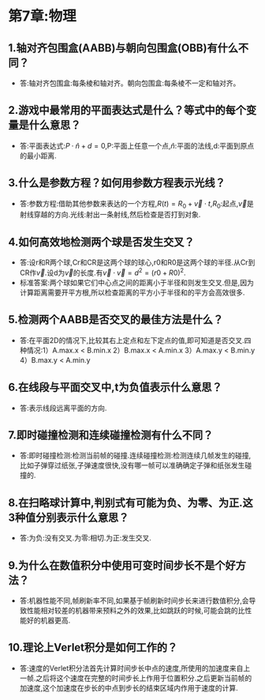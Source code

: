 # 第7章:物理
## 1.轴对齐包围盒(AABB)与朝向包围盒(OBB)有什么不同？
- 答:轴对齐包围盒:每条棱和轴对齐。朝向包围盒:每条棱不一定和轴对齐。
## 2.游戏中最常用的平面表达式是什么？等式中的每个变量是什么意思？
- 答:平面表达式:$P\cdot\hat{n}+d=0$,P:平面上任意一个点,$\hat{n}$:平面的法线,d:平面到原点的最小距离.
## 3.什么是参数方程？如何用参数方程表示光线？
- 答:参数方程:借助其他参数来表达的一个方程,$R(t)=R_0+\vec{v}\cdot t$,$R_0$:起点,$\vec{v}$是射线穿越的方向.光线:射出一条射线,然后检查是否打到对象.
## 4.如何高效地检测两个球是否发生交叉？
- 答:设r和R两个球,Cr和CR是这两个球的球心,r0和R0是这两个球的半径.从Cr到CR作$\vec{v}$.设d为$\vec{v}$的长度.有$\vec{v}\cdot\vec{v}=d^2=(r0+R0)^2$.
- 标准答案:两个球如果它们中心点之间的距离小于半径和则发生交叉.但是,因为计算距离需要开平方根,所以检查距离的平方小于半径和的平方会高效很多.
## 5.检测两个AABB是否交叉的最佳方法是什么？
- 答:在平面2D的情况下,比较其右上定点和左下定点的值,即可知道是否交叉.四种情况:1）A.max.x < B.min.x 2）B.max.x < A.min.x 3）A.max.y < B.min.y 4）B.max.y < A.min.y
## 6.在线段与平面交叉中,t为负值表示什么意思？
- 答:表示线段远离平面的方向.
## 7.即时碰撞检测和连续碰撞检测有什么不同？
- 答:即时碰撞检测:检测当前帧的碰撞.连续碰撞检测:检测连续几帧发生的碰撞,比如子弹穿过纸张,子弹速度很快,没有哪一帧可以准确确定子弹和纸张发生碰撞的.
## 8.在扫略球计算中,判别式有可能为负、为零、为正.这3种值分别表示什么意思？
- 答:为负:没有交叉.为零:相切.为正:发生交叉.
## 9.为什么在数值积分中使用可变时间步长不是个好方法？
- 答:机器性能不同,帧刷新率不同,如果基于帧刷新时间步长来进行数值积分,会导致性能相对较差的机器带来预料之外的效果,比如跳跃的时候,可能会跳的比性能好的机器更高.
## 10.理论上Verlet积分是如何工作的？
- 答:速度的Verlet积分法首先计算时间步长中点的速度,所使用的加速度来自上一帧.之后将这个速度在完整的时间步长上作用于位置积分.之后更新当前帧的加速度,这个加速度在步长的中点到步长的结束区域内作用于速度的计算.